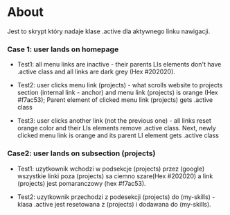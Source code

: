 # About  
Jest to skrypt który nadaje klase .active dla aktywnego linku nawigacji.

### Case 1: user lands on homepage  

* Test1: all menu links are inactive - their parents LIs elements don't have .active class and all links are dark grey (Hex #202020).

* Test2: user clicks menu link (projects) - what scrolls website to projects section (internal link - anchor) and menu link (projects) is orange (Hex #f7ac53); Parent element of clicked menu link (projects) gets .active class

* Test3: user clicks another link (not the previous one) - all links reset orange color and their LIs elements remove .active class. Next, newly clicked menu link is orange and its parent LI element gets .active class

### Case2: user lands on subsection (projects)  

* Test1: uzytkownik wchodzi w podsekcje (projects) przez (google) wszystkie linki poza (projects) sa ciemno szare(Hex #202020) a link (projects) jest pomaranczowy (hex #f7ac53).  

* Test2: uzytkownik przechodzi z podesekcji (projects) do (my-skills) - klasa .active jest resetowana z (projects) i dodawana do (my-skills). 